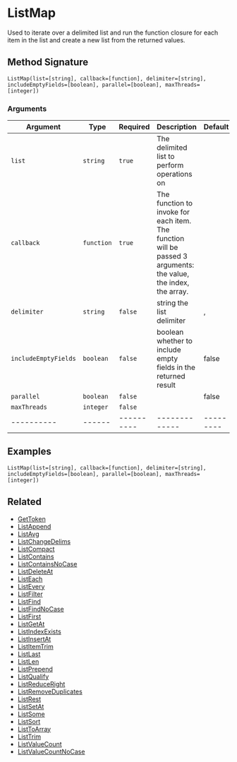 # ListMap

Used to iterate over a delimited list and run the function closure for each item in the list and create a new list from the returned values.

## Method Signature

```
ListMap(list=[string], callback=[function], delimiter=[string], includeEmptyFields=[boolean], parallel=[boolean], maxThreads=[integer])
```

### Arguments

| Argument             | Type       | Required   | Description                                                                                                     | Default   |
| -------------------- | ---------- | ---------- | --------------------------------------------------------------------------------------------------------------- | --------- |
| `list`               | `string`   | `true`     | The delimited list to perform operations on                                                                     |           |
| `callback`           | `function` | `true`     | The function to invoke for each item. The function will be passed 3 arguments: the value, the index, the array. |           |
| `delimiter`          | `string`   | `false`    | string the list delimiter                                                                                       | ,         |
| `includeEmptyFields` | `boolean`  | `false`    | boolean whether to include empty fields in the returned result                                                  | false     |
| `parallel`           | `boolean`  | `false`    |                                                                                                                 | false     |
| `maxThreads`         | `integer`  | `false`    |                                                                                                                 |           |
| ----------           | ------     | ---------- | -------------                                                                                                   | --------- |

## Examples

```
ListMap(list=[string], callback=[function], delimiter=[string], includeEmptyFields=[boolean], parallel=[boolean], maxThreads=[integer])
```

## Related

* [GetToken](gettoken.md)
* [ListAppend](listappend.md)
* [ListAvg](listavg.md)
* [ListChangeDelims](listchangedelims.md)
* [ListCompact](listcompact.md)
* [ListContains](listcontains.md)
* [ListContainsNoCase](listcontainsnocase.md)
* [ListDeleteAt](listdeleteat.md)
* [ListEach](listeach.md)
* [ListEvery](listevery.md)
* [ListFilter](listfilter.md)
* [ListFind](listfind.md)
* [ListFindNoCase](listfindnocase.md)
* [ListFirst](listfirst.md)
* [ListGetAt](listgetat.md)
* [ListIndexExists](listindexexists.md)
* [ListInsertAt](listinsertat.md)
* [ListItemTrim](listitemtrim.md)
* [ListLast](listlast.md)
* [ListLen](listlen.md)
* [ListPrepend](listprepend.md)
* [ListQualify](listqualify.md)
* [ListReduceRight](listreduceright.md)
* [ListRemoveDuplicates](listremoveduplicates.md)
* [ListRest](listrest.md)
* [ListSetAt](listsetat.md)
* [ListSome](listsome.md)
* [ListSort](listsort.md)
* [ListToArray](listtoarray.md)
* [ListTrim](listtrim.md)
* [ListValueCount](listvaluecount.md)
* [ListValueCountNoCase](listvaluecountnocase.md)
